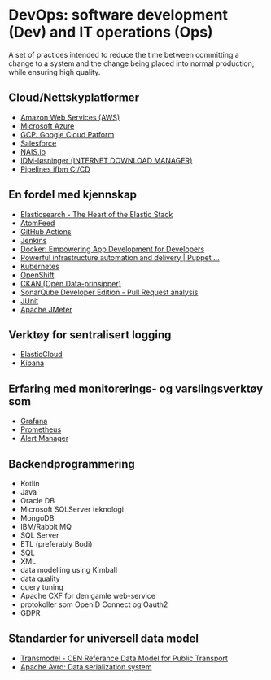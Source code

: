 # DevOps: software development (Dev) and IT operations (Ops)
A set of practices intended to reduce the time between committing a change to a system and the change being placed into normal production, while ensuring high quality.

## Cloud/Nettskyplatformer
- [Amazon Web Services (AWS)](https://aws.amazon.com/?nc1=h_ls)
- [Microsoft Azure](https://azure.microsoft.com/en-us/)
- [GCP: Google Cloud Patform](https://cloud.google.com/)
- [Salesforce](https://www.salesforce.com/eu/?ir=1)
- [NAIS.io](https://nais.io/)
- [IDM-løsninger (INTERNET DOWNLOAD MANAGER)](https://download.cnet.com/Internet-Download-Manager/3000-2071_4-10071618.html)
- [Pipelines ifbm CI/CD](https://codefresh.io/continuous-integration/continuous-integration-delivery-pipeline-important/?utm_source=google&utm_medium=cpc&utm_campaign=docker-ci-cd&utm_term=ci%20cd%20tools&gclid=EAIaIQobChMI-pKPzbbF6wIVltGyCh1U5wxMEAAYAiAAEgKo6_D_BwE)

## En fordel med kjennskap
- [Elasticsearch - The Heart of the Elastic Stack](https://en.wikipedia.org/wiki/Elasticsearch) 
- [AtomFeed](https://en.wikipedia.org/wiki/Atom_(Web_standard))
- [GitHub Actions](https://github.com/features/actions)
- [Jenkins](https://www.jenkins.io/)
- [Docker: Empowering App Development for Developers](https://www.docker.com/)
- [Powerful infrastructure automation and delivery | Puppet ...](https://puppet.com/)
- [Kubernetes](https://kubernetes.io/)
- [OpenShift](https://www.openshift.com/)
- [CKAN (Open Data-prinsipper)](https://ckan.org/)
- [SonarQube Developer Edition - Pull Request analysis](https://www.sonarqube.org/)
- [JUnit](https://junit.org/junit5/)
- [Apache JMeter](https://jmeter.apache.org/)

## Verktøy for sentralisert logging
- [ElasticCloud](https://www.elastic.co/pt/cloud/)
- [Kibana](https://www.elastic.co/pt/kibana)

## Erfaring med monitorerings- og varslingsverktøy som
- [Grafana](https://grafana.com/)
- [Prometheus](https://prometheus.io/)
- [Alert Manager](https://prometheus.io/docs/alerting/latest/alertmanager/)

## Backendprogrammering
- Kotlin
- Java
- Oracle DB
- Microsoft SQLServer teknologi
- MongoDB
- IBM/Rabbit MQ
- SQL Server
- ETL (preferably Bodi)
- SQL
- XML
- data modelling using Kimball
- data quality
- query tuning
- Apache CXF for den gamle web-service
- protokoller som OpenID Connect og Oauth2
- GDPR

## Standarder for universell data model

- [Transmodel - CEN Referance Data Model for Public Transport](http://www.transmodel-cen.eu/)
- [Apache Avro: Data serialization system](http://avro.apache.org/)
